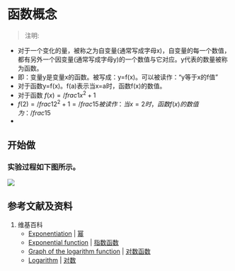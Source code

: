 # 函数概念

> 注明:
>  
- 对于一个变化的量，被称之为自变量(通常写成字母x)，自变量的每一个数值，都有另外一个因变量(通常写成字母y)的一个数值与它对应。y代表的数量被称为函数。
- 即：变量y是变量x的函数。被写成：y=f(x)。可以被读作：“y等于x的f值”
- 对于函数y=f(x)。f(a)表示当x=a时，函数f(x)的数值。 
- 对于函数 $f(x) =  /frac{1}{x^2+1}$
- $f(2) =  /frac{1}{2^2+1} = /frac{1}{5} 被读作：当x=2时，函数f(x)的数值为： /frac{1}{5}$
- 

## 开始做

### 实验过程如下图所示。
![](/images/函数和极限/初等函数/变量和函数/函数概念/1a1.jpg)

## 参考文献及资料

1. 维基百科
	- [Exponentiation](https://en.wikipedia.org/wiki/Exponentiation) | [幂](https://zh.wikipedia.org/wiki/幂) 
	- [Exponential function](https://en.wikipedia.org/wiki/Exponential_function) | [指数函数](https://zh.wikipedia.org/wiki/指数函数) 
	- [Graph of the logarithm function](https://en.wikipedia.org/wiki/Logarithm#Graph_of_the_logarithm_function) | [对数函数](https://zh.wikipedia.org/wiki/对数#对数函数) 
	- [Logarithm](https://en.wikipedia.org/wiki/Logarithm) | [对数](https://zh.wikipedia.org/wiki/对数) 
